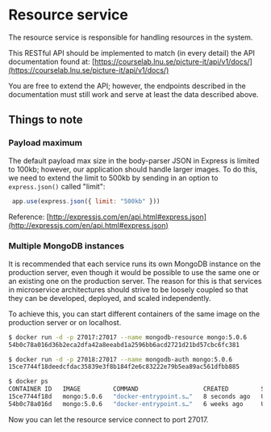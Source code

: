 # Resource service

The resource service is responsible for handling resources in the system.

This RESTful API should be implemented to match (in every detail) the API documentation found at:
[https://courselab.lnu.se/picture-it/api/v1/docs/](https://courselab.lnu.se/picture-it/api/v1/docs/)

You are free to extend the API; however, the endpoints described in the documentation must still work and serve at least the data described above.

## Things to note

### Payload maximum

The default payload max size in the body-parser JSON in Express is limited to 100kb; however, our application should handle larger images. To do this, we need to extend the limit to 500kb by sending in an option to `express.json()` called "limit":

```javascript
 app.use(express.json({ limit: "500kb" }))
```

Reference: [http://expressjs.com/en/api.html#express.json](http://expressjs.com/en/api.html#express.json)

### Multiple MongoDB instances

It is recommended that each service runs its own MongoDB instance on the production server, even though it would be possible to use the same one or an existing one on the production server. The reason for this is that services in microservice architectures should strive to be loosely coupled so that they can be developed, deployed, and scaled independently.

To achieve this, you can start different containers of the same image on the production server or on localhost.

```bash
$ docker run -d -p 27017:27017 --name mongodb-resource mongo:5.0.6
54b0c78a016d36b2eca2dfa42a8eeabd1a2596bb6acd2721d21bd57cbc6fc381

$ docker run -d -p 27018:27017 --name mongodb-auth mongo:5.0.6
15ce7744f18deedcfdac35839e3f8b184f2e6c83222e79b5ea89ac561dfbb885

$ docker ps
CONTAINER ID   IMAGE         COMMAND                  CREATED         STATUS             PORTS                      NAMES
15ce7744f18d   mongo:5.0.6   "docker-entrypoint.s…"   8 seconds ago   Up 6 seconds       0.0.0.0:27018->27017/tcp   mongodb-auth
54b0c78a016d   mongo:5.0.6   "docker-entrypoint.s…"   6 weeks ago     Up About an hour   0.0.0.0:27017->27017/tcp   mongodb-resource
```

Now you can let the resource service connect to port 27017.
